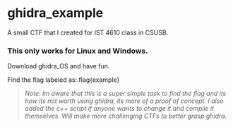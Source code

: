 # ghidra_example
A small CTF that I created for IST 4610 class in CSUSB.

### This only works for Linux and Windows.

Download ghidra_OS and have fun.

Find the flag labeled as: flag{example}

>*Note: Im aware that this is a super simple task to find the flag and its how its not worth using ghidra, its more of a proof of concept. I also added the c++ script if anyone wants to change it and compile it themselves. Will make more challenging CTFs to better grasp ghidra.*



